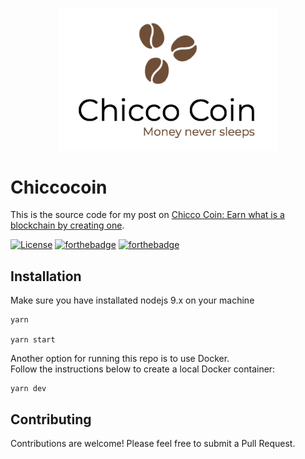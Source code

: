<p align="center">
  <img src="/public/images/chiccocoin.png" width="350"/>
</p>

# Chiccocoin


This is the source code for my post on [Chicco Coin: Earn what is a blockchain by creating one](). 

[![License](http://www.wtfpl.net/wp-content/uploads/2012/12/wtfpl-badge-4.png)](http://www.wtfpl.net)
[![forthebadge](http://forthebadge.com/badges/built-with-love.svg)](http://forthebadge.com) [![forthebadge](http://forthebadge.com/badges/contains-cat-gifs.svg)](http://forthebadge.com)

## Installation

Make sure you have installated nodejs 9.x on your machine

```
yarn 

yarn start

```

Another option for running this repo is to use Docker.  
Follow the instructions below to create a local Docker container:

```
yarn dev
```

## Contributing

Contributions are welcome! Please feel free to submit a Pull Request.


